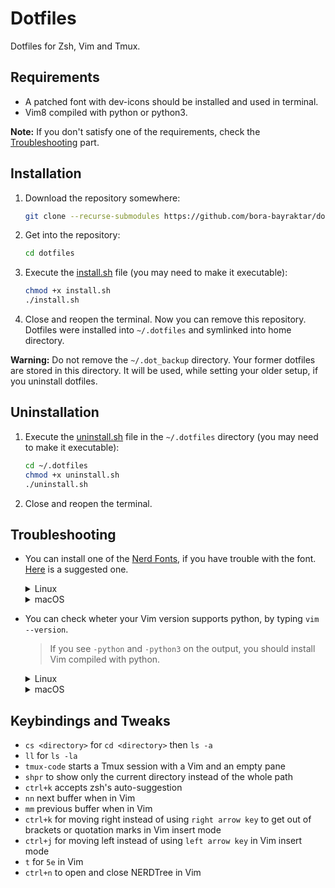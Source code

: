 # Dotfiles

Dotfiles for Zsh, Vim and Tmux.

## Requirements

* A patched font with dev-icons should be installed and used in terminal.
* Vim8 compiled with python or python3.
  
**Note:** If you don't satisfy one of the requirements, check the [Troubleshooting](#troubleshooting) part.

## Installation

1. Download the repository somewhere:
   
   ```bash
   git clone --recurse-submodules https://github.com/bora-bayraktar/dotfiles.git
   ```
2. Get into the repository:
   
   ```bash
   cd dotfiles
   ```
3. Execute the [install.sh](https://github.com/bora-bayraktar/dotfiles/blob/master/install.sh) file (you may need to make it executable):
   
   ```bash
   chmod +x install.sh
   ./install.sh
   ```
4. Close and reopen the terminal. Now you can remove this repository. Dotfiles were installed into ```~/.dotfiles``` and symlinked into home directory.

**Warning:** Do not remove the ```~/.dot_backup``` directory. Your former dotfiles are stored in this directory. It will be used, while setting your older setup, if you uninstall dotfiles. 

## Uninstallation

1. Execute the [uninstall.sh](https://github.com/bora-bayraktar/dotfiles/blob/master/uninstall.sh) file in the ```~/.dotfiles``` directory (you may need to make it executable):
   
   ```bash
   cd ~/.dotfiles
   chmod +x uninstall.sh
   ./uninstall.sh
   ```

2. Close and reopen the terminal.
   
## Troubleshooting

* You can install one of the [Nerd Fonts](https://github.com/ryanoasis/nerd-fonts), if you have trouble with the font. [Here](https://github.com/ryanoasis/nerd-fonts/tree/master/patched-fonts/Hack) is a suggested one.
  
  <details>
    <summary>Linux</summary>

   1. Choose a font and download the proper file in the ```complete``` folder.
   2. Move the file into the ```~/.local/share/fonts/``` directory. If you don't have ```fonts``` directory, you need to create.
   3. Change the font from your terminal app's preferences menu.
  </details>
  
  <details>
    <summary>macOS</summary>

   1. Choose a font and download the proper file in the ```complete``` folder.
   2. Move the file into the ```~/Library/Fonts/``` directory.
   3. Change the font from your terminal app's preferences menu.
  </details>
* You can check wheter your Vim version supports python, by typing ```vim --version```.
  >If you see ```-python``` and ```-python3``` on the output, you should install Vim compiled with python.

  <details>
    <summary>Linux</summary>

    ```bash
    sudo apt-get update
    sudo apt-get install vim-gtk
    ```
   </details>

   <details>
     <summary>macOS</summary>
     
     ```bash
     brew install vim
     ```
## Keybindings and Tweaks

* ```cs <directory>``` for ```cd <directory>``` then ```ls -a```
* ```ll``` for ```ls -la```
* ```tmux-code``` starts a Tmux session with a Vim and an empty pane
* ```shpr``` to show only the current directory instead of the whole path
* ```ctrl+k``` accepts zsh's auto-suggestion
* ```nn``` next buffer when in Vim
* ```mm``` previous buffer when in Vim
* ```ctrl+k``` for moving right instead of using ```right arrow key``` to get out of brackets or quotation marks in Vim insert mode
* ```ctrl+j``` for moving left instead of using ```left arrow key``` in Vim insert mode
* ```t``` for ```5e``` in Vim
* ```ctrl+n``` to open and close NERDTree in Vim
